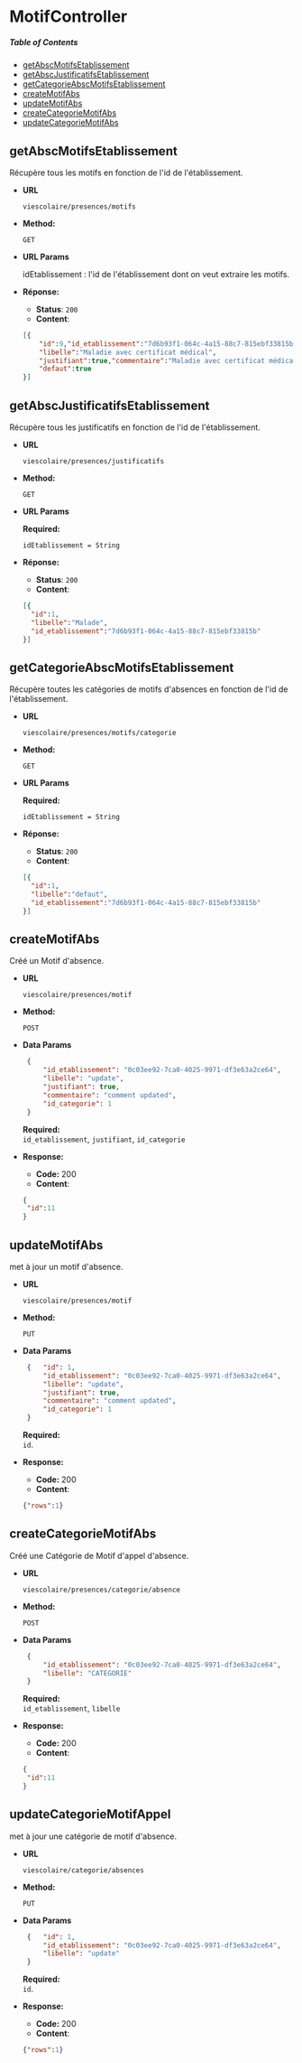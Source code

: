 # MotifController

##### Table of Contents
  * [getAbscMotifsEtablissement](#getAbscMotifsEtablissement)
  * [getAbscJustificatifsEtablissement](#getAbscJustificatifsEtablissement)
  * [getCategorieAbscMotifsEtablissement](#getCategorieAbscMotifsEtablissement)
  * [createMotifAbs](#createMotifAbs)
  * [updateMotifAbs](#updateMotifAbs)
  * [createCategorieMotifAbs](#createCategorieMotifAbs)
  * [updateCategorieMotifAbs](#updateCategorieMotifAbs)


<a name="getAbscMotifsEtablissement" />

## getAbscMotifsEtablissement

Récupère tous les motifs en fonction de l'id de l'établissement.

* **URL**

  `viescolaire/presences/motifs`

* **Method:**
 
  `GET`
  
*  **URL Params**

   idEtablissement : l'id de l'établissement dont on veut extraire les motifs. 

* **Réponse:**
  
   * **Status**: `200`
   * **Content**: 
    ```json
    [{
        "id":9,"id_etablissement":"7d6b93f1-064c-4a15-88c7-815ebf33815b",
        "libelle":"Maladie avec certificat médical",
        "justifiant":true,"commentaire":"Maladie avec certificat médical",
        "defaut":true
    }]
    ``` 
    
<a name="getAbscJustificatifsEtablissement" />
    
## getAbscJustificatifsEtablissement

Récupère tous les justificatifs en fonction de l'id de l'établissement.

* **URL**

  `viescolaire/presences/justificatifs`

* **Method:**
 
  `GET`
  
*  **URL Params**

    **Required:**
  
    `idEtablissement = String`

* **Réponse:**
  
   * **Status**: `200`
   * **Content**: 
    ```json
    [{        
      "id":1,
      "libelle":"Malade",
      "id_etablissement":"7d6b93f1-064c-4a15-88c7-815ebf33815b"
    }]
    ``` 


<a name="getCategorieAbscMotifsEtablissement" />
    
## getCategorieAbscMotifsEtablissement

Récupère toutes les catégories de motifs d'absences en fonction de l'id de l'établissement.

* **URL**

  `viescolaire/presences/motifs/categorie`

* **Method:**
 
  `GET`
  
*  **URL Params**

    **Required:**
  
    `idEtablissement = String`

* **Réponse:**
  
   * **Status**: `200`
   * **Content**: 
    ```json
    [{        
      "id":1,
      "libelle":"defaut",
      "id_etablissement":"7d6b93f1-064c-4a15-88c7-815ebf33815b"
    }]
    ``` 

<a name="createMotifAbs" />

## createMotifAbs

   Créé un Motif d'absence.
  
 * **URL**
  
   `viescolaire/presences/motif`
  
 * **Method:**
    
   `POST` 

 * **Data Params**
    ```json
     {  
         "id_etablissement": "0c03ee92-7ca0-4025-9971-df3e63a2ce64",
         "libelle": "update",    
         "justifiant": true,
         "commentaire": "comment updated",
         "id_categorie": 1
     }
     ```
     **Required:**           
            `id_etablissement`,
                `justifiant`, 
                `id_categorie`
            
 * **Response:**
    
     * **Code:** 200 <br />
     * **Content**:  
     ```json
     {
      "id":11 
     }
     ```
<a name="updateMotifAbs" />

## updateMotifAbs
   met à jour un motif d'absence.
  
 * **URL**
  
   `viescolaire/presences/motif`
  
 * **Method:**
    
   `PUT` 

 * **Data Params**
    ```json
     {   "id": 1,
         "id_etablissement": "0c03ee92-7ca0-4025-9971-df3e63a2ce64",
         "libelle": "update",    
         "justifiant": true,
         "commentaire": "comment updated",
         "id_categorie": 1
     }
     ```    
     **Required:**           
            `id`.
                
        
 * **Response:**
    
     * **Code:** 200 <br />
     * **Content**:  
     ```json
    {"rows":1}
     ```
<a name="createCategorieMotifAbs" />

## createCategorieMotifAbs

   Créé une Catégorie de Motif d'appel d'absence.
  
 * **URL**
  
   `viescolaire/presences/categorie/absence`
  
 * **Method:**
    
   `POST` 

 * **Data Params**
    ```json
     {  
         "id_etablissement": "0c03ee92-7ca0-4025-9971-df3e63a2ce64",
         "libelle": "CATEGORIE"
     }
     ```
     **Required:**           
            `id_etablissement`,
                `libelle`
            
 * **Response:**
    
     * **Code:** 200 <br />
     * **Content**:  
     ```json
     {
      "id":11 
     }
     ```
<a name="updateCategorieMotifAbs" />

## updateCategorieMotifAppel
   met à jour une catégorie de motif d'absence.
  
 * **URL**
  
   `viescolaire/categorie/absences`
  
 * **Method:**
    
   `PUT` 

 * **Data Params**
    ```json
     {   "id": 1,
         "id_etablissement": "0c03ee92-7ca0-4025-9971-df3e63a2ce64",
         "libelle": "update"    
     }
     ```    
     **Required:**           
            `id`.
                
        
 * **Response:**
    
     * **Code:** 200 <br />
     * **Content**:  
     ```json
    {"rows":1}
     ```
    